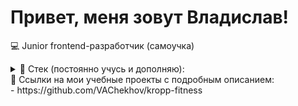 # Привет, меня зовут Владислав!

💻 Junior frontend-разработчик (самоучка)

<details>
<summary>🔧 Стек (постоянно учусь и дополняю):</summary>
- HTML (HTML5), JSX
- CSS (CSS3), Sass (SCSS)
- JavaScript
- Vite
- Git (GitHub)
- Figma
</details>

<summary>🔧 Ссылки на мои учебные проекты с подробным описанием:</summary>
- https://github.com/VAChekhov/kropp-fitness

